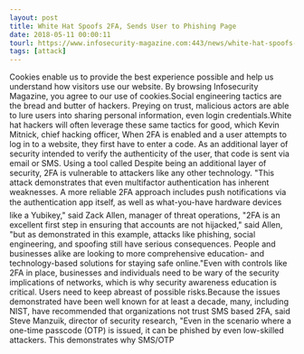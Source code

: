 ```yaml
---
layout: post
title: White Hat Spoofs 2FA, Sends User to Phishing Page
date: 2018-05-11 00:00:11
tourl: https://www.infosecurity-magazine.com:443/news/white-hat-spoofs-2fa-sends-user-to/
tags: [attack]
---
```

Cookies enable us to provide the best experience possible and help us understand how visitors use our website. By browsing Infosecurity Magazine, you agree to our use of cookies.Social engineering tactics are the bread and butter of hackers. Preying on trust, malicious actors are able to lure users into sharing personal information, even login credentials.White hat hackers will often leverage these same tactics for good, which Kevin Mitnick, chief hacking officer, When 2FA is enabled and a user attempts to log in to a website, they first have to enter a code. As an additional layer of security intended to verify the authenticity of the user, that code is sent via email or SMS. Using a tool called Despite being an additional layer of security, 2FA is vulnerable to attackers like any other technology. "This attack demonstrates that even multifactor authentication has inherent weaknesses. A more reliable 2FA approach includes push notifications via the authentication app itself, as well as what-you-have hardware devices like a Yubikey," said Zack Allen, manager of threat operations, "2FA is an excellent first step in ensuring that accounts are not hijacked," said Allen, "but as demonstrated in this example, attacks like phishing, social engineering, and spoofing still have serious consequences. People and businesses alike are looking to more comprehensive education- and technology-based solutions for staying safe online."Even with controls like 2FA in place, businesses and individuals need to be wary of the security implications of networks, which is why security awareness education is critical. Users need to keep abreast of possible risks.Because the issues demonstrated have been well known for at least a decade, many, including NIST, have recommended that organizations not trust SMS based 2FA, said Steve Manzuik, director of security research, "Even in the scenario where a one-time passcode (OTP) is issued, it can be phished by even low-skilled attackers. This demonstrates why SMS/OTP